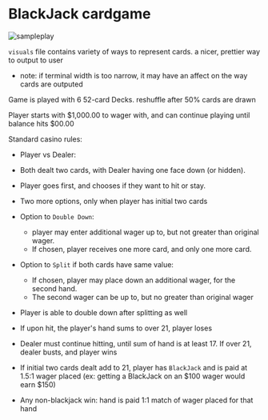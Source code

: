 # BlackJack cardgame

![sampleplay](https://user-images.githubusercontent.com/60955112/86469645-ce319c80-bd07-11ea-98d2-8012a934f1ee.gif)

 
`visuals` file contains variety of ways to represent cards. a nicer, prettier way to output to user  
 - note: if terminal width is too narrow, it may have an affect on the way cards are outputed

Game is played with 6 52-card Decks. reshuffle after 50% cards are drawn  
  
Player starts with $1,000.00 to wager with, and can continue playing until balance hits $00.00

Standard casino rules:  
  - Player vs Dealer: 
  - Both dealt two cards, with Dealer having one face down (or hidden). 
  - Player goes first, and chooses if they want to hit or stay. 
  - Two more options, only when player has initial two cards    
  - Option to `Double Down`:
    - player may enter additional wager up to, but not greater than original wager. 
    - If chosen, player receives one more card, and only one more card. 
  - Option to `Split` if both cards have same value:
    - If chosen, player may place down an additional wager, for the second hand.   
    - The second wager can be up to, but no greater than original wager
    
  - Player is able to double down after splitting as well
    
  - If upon hit, the player's hand sums to over 21, player loses  
  - Dealer must continue hitting, until sum of hand is at least 17. If over 21, dealer busts, and player wins  
    
  - If initial two cards dealt add to 21, player has `BlackJack` and is paid at 1.5:1 wager placed (ex: getting a BlackJack on an $100 wager would earn $150)   
    
  - Any non-blackjack win: hand is paid 1:1 match of wager placed for that hand
  
